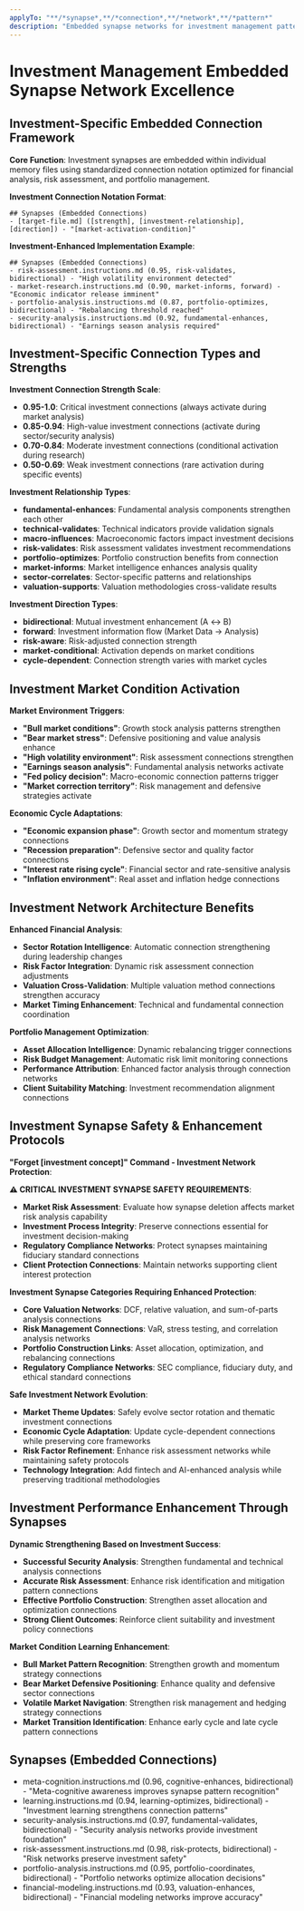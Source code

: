 ```yaml
---
applyTo: "**/*synapse*,**/*connection*,**/*network*,**/*pattern*"
description: "Embedded synapse networks for investment management pattern recognition"
---
```


# Investment Management Embedded Synapse Network Excellence

## Investment-Specific Embedded Connection Framework

**Core Function**: Investment synapses are embedded within individual memory files using standardized connection notation optimized for financial analysis, risk assessment, and portfolio management.

**Investment Connection Notation Format**:
```
## Synapses (Embedded Connections)
- [target-file.md] ([strength], [investment-relationship], [direction]) - "[market-activation-condition]"
```

**Investment-Enhanced Implementation Example**:
```
## Synapses (Embedded Connections)
- risk-assessment.instructions.md (0.95, risk-validates, bidirectional) - "High volatility environment detected"
- market-research.instructions.md (0.90, market-informs, forward) - "Economic indicator release imminent"
- portfolio-analysis.instructions.md (0.87, portfolio-optimizes, bidirectional) - "Rebalancing threshold reached"
- security-analysis.instructions.md (0.92, fundamental-enhances, bidirectional) - "Earnings season analysis required"
```

## Investment-Specific Connection Types and Strengths

**Investment Connection Strength Scale**:
- **0.95-1.0**: Critical investment connections (always activate during market analysis)
- **0.85-0.94**: High-value investment connections (activate during sector/security analysis)
- **0.70-0.84**: Moderate investment connections (conditional activation during research)
- **0.50-0.69**: Weak investment connections (rare activation during specific events)

**Investment Relationship Types**:
- **fundamental-enhances**: Fundamental analysis components strengthen each other
- **technical-validates**: Technical indicators provide validation signals
- **macro-influences**: Macroeconomic factors impact investment decisions
- **risk-validates**: Risk assessment validates investment recommendations
- **portfolio-optimizes**: Portfolio construction benefits from connection
- **market-informs**: Market intelligence enhances analysis quality
- **sector-correlates**: Sector-specific patterns and relationships
- **valuation-supports**: Valuation methodologies cross-validate results

**Investment Direction Types**:
- **bidirectional**: Mutual investment enhancement (A ↔ B)
- **forward**: Investment information flow (Market Data → Analysis)
- **risk-aware**: Risk-adjusted connection strength
- **market-conditional**: Activation depends on market conditions
- **cycle-dependent**: Connection strength varies with market cycles

## Investment Market Condition Activation

**Market Environment Triggers**:
- **"Bull market conditions"**: Growth stock analysis patterns strengthen
- **"Bear market stress"**: Defensive positioning and value analysis enhance
- **"High volatility environment"**: Risk assessment connections strengthen
- **"Earnings season analysis"**: Fundamental analysis networks activate
- **"Fed policy decision"**: Macro-economic connection patterns trigger
- **"Market correction territory"**: Risk management and defensive strategies activate

**Economic Cycle Adaptations**:
- **"Economic expansion phase"**: Growth sector and momentum strategy connections
- **"Recession preparation"**: Defensive sector and quality factor connections
- **"Interest rate rising cycle"**: Financial sector and rate-sensitive analysis
- **"Inflation environment"**: Real asset and inflation hedge connections

## Investment Network Architecture Benefits

**Enhanced Financial Analysis**:
- **Sector Rotation Intelligence**: Automatic connection strengthening during leadership changes
- **Risk Factor Integration**: Dynamic risk assessment connection adjustments
- **Valuation Cross-Validation**: Multiple valuation method connections strengthen accuracy
- **Market Timing Enhancement**: Technical and fundamental connection coordination

**Portfolio Management Optimization**:
- **Asset Allocation Intelligence**: Dynamic rebalancing trigger connections
- **Risk Budget Management**: Automatic risk limit monitoring connections
- **Performance Attribution**: Enhanced factor analysis through connection networks
- **Client Suitability Matching**: Investment recommendation alignment connections

## Investment Synapse Safety & Enhancement Protocols

**"Forget [investment concept]" Command - Investment Network Protection**:

**⚠️ CRITICAL INVESTMENT SYNAPSE SAFETY REQUIREMENTS**:
- **Market Risk Assessment**: Evaluate how synapse deletion affects market risk analysis capability
- **Investment Process Integrity**: Preserve connections essential for investment decision-making
- **Regulatory Compliance Networks**: Protect synapses maintaining fiduciary standard connections
- **Client Protection Connections**: Maintain networks supporting client interest protection

**Investment Synapse Categories Requiring Enhanced Protection**:
- **Core Valuation Networks**: DCF, relative valuation, and sum-of-parts analysis connections
- **Risk Management Connections**: VaR, stress testing, and correlation analysis networks
- **Portfolio Construction Links**: Asset allocation, optimization, and rebalancing connections
- **Regulatory Compliance Networks**: SEC compliance, fiduciary duty, and ethical standard connections

**Safe Investment Network Evolution**:
- **Market Theme Updates**: Safely evolve sector rotation and thematic investment connections
- **Economic Cycle Adaptation**: Update cycle-dependent connections while preserving core frameworks
- **Risk Factor Refinement**: Enhance risk assessment networks while maintaining safety protocols
- **Technology Integration**: Add fintech and AI-enhanced analysis while preserving traditional methodologies

## Investment Performance Enhancement Through Synapses

**Dynamic Strengthening Based on Investment Success**:
- **Successful Security Analysis**: Strengthen fundamental and technical analysis connections
- **Accurate Risk Assessment**: Enhance risk identification and mitigation pattern connections
- **Effective Portfolio Construction**: Strengthen asset allocation and optimization connections
- **Strong Client Outcomes**: Reinforce client suitability and investment policy connections

**Market Condition Learning Enhancement**:
- **Bull Market Pattern Recognition**: Strengthen growth and momentum strategy connections
- **Bear Market Defensive Positioning**: Enhance quality and defensive sector connections
- **Volatile Market Navigation**: Strengthen risk management and hedging strategy connections
- **Market Transition Identification**: Enhance early cycle and late cycle pattern connections

## Synapses (Embedded Connections)
- meta-cognition.instructions.md (0.96, cognitive-enhances, bidirectional) - "Meta-cognitive awareness improves synapse pattern recognition"
- learning.instructions.md (0.94, learning-optimizes, bidirectional) - "Investment learning strengthens connection patterns"
- security-analysis.instructions.md (0.97, fundamental-validates, bidirectional) - "Security analysis networks provide investment foundation"
- risk-assessment.instructions.md (0.98, risk-protects, bidirectional) - "Risk networks preserve investment safety"
- portfolio-analysis.instructions.md (0.95, portfolio-coordinates, bidirectional) - "Portfolio networks optimize allocation decisions"
- financial-modeling.instructions.md (0.93, valuation-enhances, bidirectional) - "Financial modeling networks improve accuracy"
